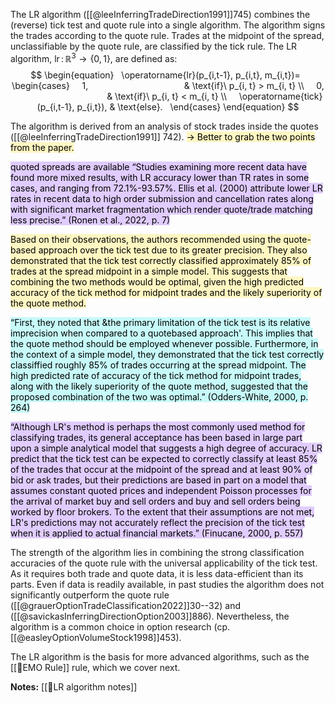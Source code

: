 
The LR algorithm ([[@leeInferringTradeDirection1991]]745) combines the (reverse) tick test and quote rule into a single algorithm. The algorithm signs the trades according to the quote rule. Trades at the midpoint of the spread, unclassifiable by the quote rule, are classified by the tick rule. The LR algorithm, $\operatorname{lr} \colon \mathbb{R}^3 \to \left\{0,1\right\}$, are defined as:
$$
\begin{equation}
  \operatorname{lr}(p_{i,t-1}, p_{i,t}, m_{i,t})=
  \begin{cases}
    1,                                       & \text{if}\ p_{i, t} > m_{i, t} \\
    0,                                       & \text{if}\ p_{i, t} < m_{i, t} \\
    \operatorname{tick}(p_{i,t-1}, p_{i,t}), & \text{else}.
  \end{cases}
\end{equation}
$$

The algorithm is derived from an analysis of stock trades inside the quotes ([[@leeInferringTradeDirection1991]] 742). <mark style="background: #FFF3A3A6;">-> Better to grab the two points from the paper.</mark>

<mark style="background: #D2B3FFA6;">quoted spreads are available  “Studies examining more recent data have found more mixed results, with LR accuracy lower than TR rates in some cases, and ranging from 72.1%-93.57%. Ellis et al. (2000) attribute lower LR rates in recent data to high order submission and cancellation rates along with significant market fragmentation which render quote/trade matching less precise.” (Ronen et al., 2022, p. 7)
</mark>

<mark style="background: #FFF3A3A6;">Based on their observations, the authors recommended using the quote-based approach over the tick test due to its greater precision. They also demonstrated that the tick test correctly classified approximately 85% of trades at the spread midpoint in a simple model. This suggests that combining the two methods would be optimal, given the high predicted accuracy of the tick method for midpoint trades and the likely superiority of the quote method.</mark>

<mark style="background: #ABF7F7A6;">“First, they noted that &the primary limitation of the tick test is its relative imprecision when compared to a quotebased approach'. This implies that the quote method should be employed whenever possible. Furthermore, in the context of a simple model, they demonstrated that the tick test correctly classiffied roughly 85% of trades occurring at the spread midpoint. The high predicted rate of accuracy of the tick method for midpoint trades, along with the likely superiority of the quote method, suggested that the proposed combination of the two was optimal.” (Odders-White, 2000, p. 264)</mark>

<mark style="background: #D2B3FFA6;">“Although LR's method is perhaps the most commonly used method for classifying trades, its general acceptance has been based in large part upon a simple analytical model that suggests a high degree of accuracy. LR predict that the tick test can be expected to correctly classify at least 85% of the trades that occur at the midpoint of the spread and at least 90% of bid or ask trades, but their predictions are based in part on a model that assumes constant quoted prices and independent Poisson processes for the arrival of market buy and sell orders and buy and sell orders being worked by floor brokers. To the extent that their assumptions are not met, LR's predictions may not accurately reflect the precision of the tick test when it is applied to actual financial markets.” (Finucane, 2000, p. 557)
</mark>

The strength of the algorithm lies in combining the strong classification accuracies of the quote rule with the universal applicability of the tick test.
As it requires both trade and quote data, it is less data-efficient than its parts. Even if data is readily available, in past studies the algorithm does not significantly outperform the quote rule ([[@grauerOptionTradeClassification2022]]30--32) and ([[@savickasInferringDirectionOption2003]]886).  Nevertheless, the algorithm is a common choice in option research (cp. [[@easleyOptionVolumeStock1998]]453). 

The LR algorithm is the basis for more advanced algorithms, such as the [[🔢EMO Rule]] rule, which we cover next. 

**Notes:**
[[🔢LR algorithm notes]]
